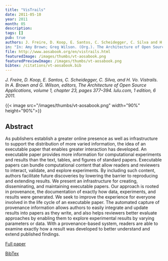```yaml
---
title: "VisTrails"
date: 2011-05-10
year: 2011
month: 05
description:
tags: []
pub: true
authors: J. Freire, D. Koop, E. Santos, C. Scheidegger, C. Silva and H. Vo
in: "In: Amy Brown; Greg Wilson. (Org.). The Architecture of Open Source Applications. 1 ed. :, v. 1, p. 377-394"
file: http://www.aosabook.org/en/vistrails.html
featuredImage: /images/thumbs/vt-aosabook.png
featuredPreviewImage: /images/thumbs/vt-aosabook.png
bibtex: /citations/vt-aosabook.bib
---
```


*J. Freire, D. Koop, E. Santos, C. Scheidegger, C. Silva, and H. Vo. Vistrails. In A. Brown and G. Wilson, editors, The Architecture of Open Source Applications, volume 1, chapter 23, pages 377–394. lulu.com, 1 edition, 6 2011.*

{{< image src="/images/thumbs/vt-aosabook.png" width="90%" height="90%">}}

## Abstract
As publishers establish a greater online presence as well as infrastructure to support the distribution of more varied information, the idea of an executable paper that enables greater interaction has developed. An executable paper provides more information for computational experiments and results than the text, tables, and figures of standard papers. Executable papers can bundle computational content that allow readers and reviewers to interact, validate, and explore experiments. By including such content, authors facilitate future discoveries by lowering the barrier to reproducing and extending results. We present an infrastructure for creating, disseminating, and maintaining executable papers. Our approach is rooted in provenance, the documentation of exactly how data, experiments, and results were generated. We seek to improve the experience for everyone involved in the life cycle of an executable paper. The automated capture of provenance information allows authors to easily integrate and update results into papers as they write, and also helps reviewers better evaluate approaches by enabling them to explore experimental results by varying parameters or data. With a provenance-based system, readers are able to examine exactly how a result was developed to better understand and extend published findings.

[Full paper](http://www.aosabook.org/en/vistrails.html)

[BibTex](/citations/vt-aosabook.bib) 